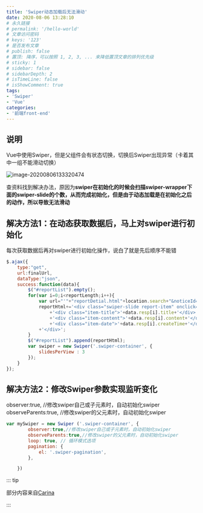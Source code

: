 ```yaml
---
title: 'Swiper动态加载后无法滑动'
date: 2020-08-06 13:28:10
# 永久链接
# permalink: '/hello-world'
# 文章访问密码
# keys: '123'
# 是否发布文章
# publish: false
# 置顶: 降序，可以按照 1, 2, 3, ... 来降低置顶文章的排列优先级
# sticky: 1
# sidebar: false
# sidebarDepth: 2
# isTimeLine: false
# isShowComment: true
tags:
- 'Swiper'
- 'Vue'
categories:
- '前端front-end'
---
```




## 说明

Vue中使用Swiper，但是父组件会有状态切换，切换后Swiper出现异常（卡着其中一组不能滑动切换）

![image-20200806133320474](https://chanx-1251137349.file.myqcloud.com/image-20200806133320474.png)

查资料找到解决办法，原因为**swiper在初始化的时候会扫描swiper-wrapper下面的swiper-slide的个数，从而完成初始化，但是由于动态加载是在初始化之后的动作，所以导致无法滑动**

## 解决方法1：在动态获取数据后，马上对swiper进行初始化

每次获取数据后再对swiper进行初始化操作，说白了就是先后顺序不能错

```javascript
$.ajax({
    type:"get",
    url:finalUrl,
    dataType:"json",
    success:function(data){
        $("#reportList").empty();
        for(var i=0;i<reportLength;i++){
            var url="'"+"reportDetial.html"+location.search+"&noticeId="+reportList[i].id+"'";
            reportHtml+='<div class="swiper-slide report-item" onclick="reportJump('+url+')">'
                +'<div class="item-title">'+data.resp[i].title+'</div>'
                +'<div class="item-content">'+data.resp[i].content+'</div>'
                +'<div class="item-date">'+data.resp[i].createTime+'</div>'
            +'</div>';
        }
        $("#reportList").append(reportHtml);
        var swiper = new Swiper('.swiper-container', {
            slidesPerView : 3
        });
    }
});
```



## 解决方法2：修改Swiper参数实现监听变化

 observer:true,	//修改swiper自己或子元素时，自动初始化swiper
 observeParents:true,	//修改swiper的父元素时，自动初始化swiper

```js
var mySwiper = new Swiper ('.swiper-container', {
        observer:true,//修改swiper自己或子元素时，自动初始化swiper
        observeParents:true,//修改swiper的父元素时，自动初始化swiper
        loop: true, // 循环模式选项
        pagination: {
            el: '.swiper-pagination',
        },

    })
```

::: tip

部分内容来自[Carina](https://www.cnblogs.com/yangguoe/p/9857398.html)

:::
